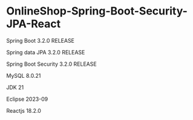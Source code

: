 # OnlineShop-Spring-Boot-Security-JPA-React

Spring Boot 3.2.0 RELEASE

Spring data JPA 3.2.0 RELEASE

Spring Boot Security 3.2.0 RELEASE

MySQL 8.0.21

JDK 21

Eclipse 2023-09

Reactjs 18.2.0
